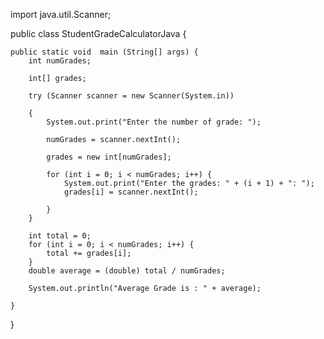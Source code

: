 import java.util.Scanner;

public class StudentGradeCalculatorJava {

   
    public static void  main (String[] args) {
        int numGrades;
        
        int[] grades;
        
        try (Scanner scanner = new Scanner(System.in))
        
        {
            System.out.print("Enter the number of grade: ");
            
            numGrades = scanner.nextInt();
            
            grades = new int[numGrades];
            
            for (int i = 0; i < numGrades; i++) {
                System.out.print("Enter the grades: " + (i + 1) + ": ");
                grades[i] = scanner.nextInt();
                
            }
        }

        int total = 0;
        for (int i = 0; i < numGrades; i++) {
            total += grades[i];
        }
        double average = (double) total / numGrades;

        System.out.println("Average Grade is : " + average);

    }
}

